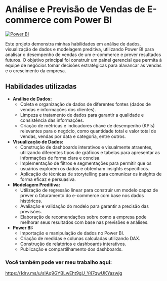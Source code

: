 # Análise e Previsão de Vendas de E-commerce com Power BI

[![Power BI](https://img.shields.io/badge/Power%20BI-F2C811?style=for-the-badge&logo=powerbi&logoColor=black)]()

Este projeto demonstra minhas habilidades em análise de dados, visualização de dados e modelagem preditiva, utilizando Power BI para analisar o desempenho de vendas de um e-commerce e prever resultados futuros. O objetivo principal foi construir um painel gerencial que permita à equipe de negócios tomar decisões estratégicas para alavancar as vendas e o crescimento da empresa.

## Habilidades utilizadas

*   **Análise de Dados:**
    *   Coleta e organização de dados de diferentes fontes (dados de vendas e informações dos clientes).
    *   Limpeza e tratamento de dados para garantir a qualidade e consistência das informações.
    *   Criação de métricas e indicadores chave de desempenho (KPIs) relevantes para o negócio, como quantidade total e valor total de vendas, vendas por data e categoria, entre outros.
*   **Visualização de Dados:**
    *   Construção de dashboards interativos e visualmente atraentes, utilizando diferentes tipos de gráficos e tabelas para apresentar as informações de forma clara e concisa.
    *   Implementação de filtros e segmentações para permitir que os usuários explorem os dados e obtenham insights específicos.
    *   Aplicação de técnicas de storytelling para comunicar os insights de forma eficaz e persuasiva.
*   **Modelagem Preditiva:**
    *   Utilização de regressão linear para construir um modelo capaz de prever o faturamento do e-commerce com base nos dados históricos.
    *   Avaliação e validação do modelo para garantir a precisão das previsões.
    *   Elaboração de recomendações sobre como a empresa pode melhorar seus resultados com base nas previsões e análises.
*   **Power BI:**
    *   Importação e manipulação de dados no Power BI.
    *   Criação de medidas e colunas calculadas utilizando DAX.
    *   Construção de relatórios e dashboards interativos.
    *   Publicação e compartilhamento dos dashboards.

### Você também pode ver meu trabalho aqui: 
https://1drv.ms/u/s!Aq9GYBLwEht9gU_Y47qwUKYazwjg
